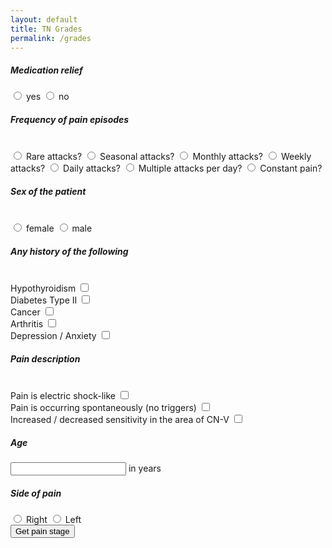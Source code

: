 ```yaml
---
layout: default
title: TN Grades
permalink: /grades
---
```

<h5>Medication relief</h5>
<input type="radio" name="med_relief" id="med_relief_yes" />
<label for="med_relief_yes">yes</label> 
<input type="radio" name="med_relief" id="med_relief_no" />
<label for="med_relief_no">no</label> 
<br>
<h5>Frequency of pain episodes</h5>
<br>
<input type="radio" name="attacks" id="no_attacks" />
<label for="no_attacks">Rare attacks?</label> 
<input type="radio" name="attacks" id="seasonal_attacks" />
<label for="seasonal_attacks">Seasonal attacks?</label> 
<input type="radio" name="attacks" id="monthly_attacks" />
<label for="monthly_attacks">Monthly attacks?</label> 
<input type="radio" name="attacks" id="weekly_attacks" />
<label for="weekly_attacks">Weekly attacks?</label> 
<input type="radio" name="attacks" id="daily_attacks" />
<label for="daily_attacks">Daily attacks?</label> 
<input type="radio" name="attacks" id="multiple_attacks" />
<label for="multiple_attacks">Multiple attacks per day?</label> 
<input type="radio" name="attacks" id="constant_pain" />
<label for="constant_pain">Constant pain?</label> 
<br>
<h5>Sex of the patient</h5>
<br>
<input type="radio" name="sex" id="sex_female" />
<label for="sex_female">female</label> 
<input type="radio" name="sex" id="sex_male" />
<label for="sex_male">male</label> 
<br>
<h5>Any history of the following</h5>
<br>
<label for="thyroid">Hypothyroidism</label> 
<input type="checkbox" name="thyroid" id="thyroid" />
<br>
<label for="diabetes">Diabetes Type II</label> 
<input type="checkbox" name="diabetes" id="diabetes" />
<br>
<label for="cancer">Cancer</label> 
<input type="checkbox" name="cancer" id="cancer" />
<br>
<label for="muskuloskeletal">Arthritis</label> 
<input type="checkbox" name="muskuloskeletal" id="muskuloskeletal" />
<br>
<label for="psychiatric">Depression / Anxiety</label> 
<input type="checkbox" name="psychiatric" id="psychiatric" />
<br>
<h5>Pain description</h5>
<br>
<label for="electric_pain">Pain is electric shock-like</label> 
<input type="checkbox" name="electric_pain" id="electric_pain" />
<br>
<label for="triggers">Pain is occurring spontaneously (no triggers)</label> 
<input type="checkbox" name="triggers" id="triggers" />
<br>
<label for="trigeminal_deficit">Increased / decreased sensitivity in the area of CN-V</label> 
<input type="checkbox" name="trigeminal_deficit" id="trigeminal_deficit" />
<br>
<h5>Age</h5>
<input type="number" name="age" id="age" />
<label for="age">in years</label> 
<br>
<h5>Side of pain</h5>
<input type="radio" name="pain_side" id="pain_side_right" />
<label for="pain_side_right">Right</label> 
<input type="radio" name="pain_side" id="pain_side_left" />
<label for="pain_side_left">Left</label> 
<br>
<input type="button" value="Get pain stage" onclick="test();"/>
<script>
function test() {
age_mu = 60.3;
age_sigma = 14.4;
weights = {
"med_relief": 0.5823305406093363,
"no_attacks": 0.4447773784715664,
"seasonal_attacks": 0.3780998787882947,
"multiple_attacks": -0.24936232801694033,
"sex": 0.23271058640658165,
"thyroid": 0.22194415044916416,
"diabetes": -0.19096074484891587,
"constant_pain": -0.18043315680694574,
"triggers": -0.17800135417611468,
"cancer": -0.13696322854364734,
"electric_pain": 0.1328637522659141,
"age": 0.07879009081158225,
"monthly_attacks": -0.07185119306538153,
"muskuloskeletal": -0.05171550838967454,
"daily_attacks": 0.042491833983521264,
"weekly_attacks": -0.027986269788450466,
"pain_side": 0.02259789402761426,
"trigeminal_deficit": 0.015018209680008613,
"psychiatric": -0.0046296250086506575
};
message = {
0: "non-responder",
1: "less than 1 year of pain relief",
2: "1 - 3 years of pain relief",
3: "3 - 5 years of pain relief",
4: "more than 5 years of pain relief (superresponder)"
}
results = dot2(weights);
alert("The individual rating is: " + results[0] + ", i.e. " + message[results[1]]);
}
function get_value_from_key(key) {
list_pain_frequency = ["no_attacks", "seasonal_attacks", "multiple_attacks", "constant_pain", "monthly_attacks", "daily_attacks", "weekly_attacks"];
if (key == "med_relief") {
bool_yes = document.getElementById("med_relief_yes").checked;
bool_no = document.getElementById("med_relief_no").checked;
if (!bool_yes && !bool_no) {
alert("Please choose an answer for 'med_relief'!");
}
else {
if (bool_yes) { return 1; } else { return -1; }
}
}
else if (key == "sex") {
bool_male = document.getElementById("sex_male").checked;
bool_female = document.getElementById("sex_female").checked;
if (!bool_female && !bool_male) {
alert("Please choose an answer for 'sex'!");
}
else {
if (bool_male) { return -1; } else { return 1; }
}
}
else if (key == "age") {
age = parseInt(document.getElementById(key).value);
age = (age_mu - age) / age_sigma;
return age;
}
else if (key == "psychiatric") {
if (document.getElementById(key).checked) { return 1; } else { return -1; }
}
else if (key == "trigeminal_deficit") {
if (document.getElementById(key).checked) { return 1; } else { return -1; }
}
else if (key == "pain_side") {
bool_right = document.getElementById("pain_side_right").checked;
bool_left = document.getElementById("pain_side_left").checked;
if (!bool_right && !bool_left) {
alert("Please choose an answer for 'pain_side'!");
}
else {
if (bool_right) { return -1; } else { return 1; }
}
}
else if (key == "thyroid") {
if (document.getElementById(key).checked) { return 1; } else { return -1; }
}
else if (key == "diabetes") {
if (document.getElementById(key).checked) { return 1; } else { return -1; }
}
else if (key == "triggers") {
if (document.getElementById(key).checked) { return 1; } else { return -1; }
}
else if (key == "cancer") {
if (document.getElementById(key).checked) { return 1; } else { return -1; }
}
else if (key == "electric_pain") {
if (document.getElementById(key).checked) { return 1; } else { return -1; }
}
else if (key == "muskuloskeletal") {
if (document.getElementById(key).checked) { return 1; } else { return -1; }
}
else if (list_pain_frequency.includes(key)) {
bool_no_attacks = document.getElementById("no_attacks").checked;
bool_seasonal_attacks = document.getElementById("seasonal_attacks").checked;
bool_multiple_attacks = document.getElementById("multiple_attacks").checked;
bool_constant_pain = document.getElementById("constant_pain").checked;
bool_monthly_attacks = document.getElementById("monthly_attacks").checked;
bool_daily_attacks = document.getElementById("daily_attacks").checked;
bool_weekly_attacks = document.getElementById("weekly_attacks").checked;
if (!bool_no_attacks && !bool_seasonal_attacks && !bool_multiple_attacks && !bool_constant_pain && !bool_monthly_attacks && !bool_daily_attacks && !bool_weekly_attacks)
{alert("Please choose an answer for pain frequency!");}
else {
if (document.getElementById(key).checked) { return 1; } else { return -1; }
}
} else {
alert("not covered yet");
}
}
function dot2(w) {
upper_bounds = [-0.412398, -0.112271, 0.300276, 0.746593, Infinity];
var result = 0;
for (var key in w) {
if (w.hasOwnProperty(key)) {
answer_value = get_value_from_key(key);
result += w[key] * answer_value;
}
}
i = 0;
while (result > upper_bounds[i]) { i++; }
return [result, i];
}
dot = (a, b) => a.map((x, i) => a[i] * b[i]).reduce((m, n) => m + n);
</script>

